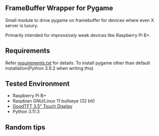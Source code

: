 ## FrameBuffer Wrapper for Pygame

Small module to drive pygame on framebuffer for devices where even X server is luxury.

Primarily intended for *impressively* weak devices like Raspberry Pi B+.

## Requirements

Refer [requirements.txt](requirements.txt) for details.
To install pygame other than default installation(Python 3.9.2 when writing this)


## Tested Environment
- Raspberry Pi B+
- Raspbian GNU/Linux 11 bullseye (32 bit)
- [GoodTFT 3.5" Touch Display](http://www.lcdwiki.com/3.5inch_RPi_Display)
- Python 3.11.3


## Random tips

